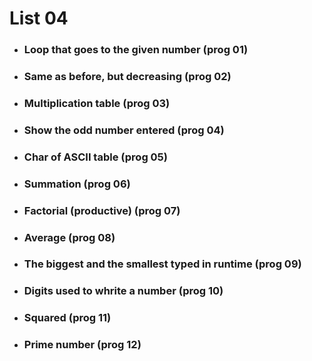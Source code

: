 # List 04

- ### Loop that goes to the given number (prog 01)
- ### Same as before, but decreasing (prog 02)
- ### Multiplication table (prog 03)
- ### Show the odd number entered (prog 04)
- ### Char of ASCII table (prog 05)
- ### Summation (prog 06)
- ### Factorial (productive) (prog 07)
- ### Average (prog 08)
- ### The biggest and the smallest typed in runtime (prog 09)
- ### Digits used to whrite a number (prog 10)
- ### Squared (prog 11)
- ### Prime number (prog 12)